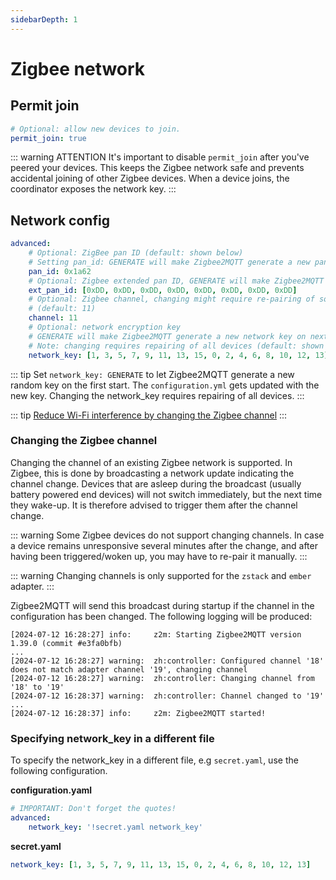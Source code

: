 ```yaml
---
sidebarDepth: 1
---
```


# Zigbee network

## Permit join

```yaml
# Optional: allow new devices to join.
permit_join: true
```

::: warning ATTENTION
It's important to disable `permit_join` after you've peered your devices. This keeps the Zigbee
network safe and prevents accidental joining of other Zigbee devices. When a device joins, the coordinator exposes the
network key.
:::

## Network config

```yaml
advanced:
    # Optional: ZigBee pan ID (default: shown below)
    # Setting pan_id: GENERATE will make Zigbee2MQTT generate a new panID on next startup
    pan_id: 0x1a62
    # Optional: Zigbee extended pan ID, GENERATE will make Zigbee2MQTT generate a new extended panID on next startup (default: shown below)
    ext_pan_id: [0xDD, 0xDD, 0xDD, 0xDD, 0xDD, 0xDD, 0xDD, 0xDD]
    # Optional: Zigbee channel, changing might require re-pairing of some devices (see docs below). (Note: use a ZLL channel: 11, 15, 20, or 25 to avoid problems)
    # (default: 11)
    channel: 11
    # Optional: network encryption key
    # GENERATE will make Zigbee2MQTT generate a new network key on next startup
    # Note: changing requires repairing of all devices (default: shown below)
    network_key: [1, 3, 5, 7, 9, 11, 13, 15, 0, 2, 4, 6, 8, 10, 12, 13]
```

::: tip
Set `network_key: GENERATE` to let Zigbee2MQTT generate a new random key on the first start. The `configuration.yml` gets updated with the new key. Changing the network_key requires repairing of all devices.
:::

::: tip
[Reduce Wi-Fi interference by changing the Zigbee channel](../../advanced/zigbee/02_improve_network_range_and_stability.md#reduce-wi-fi-interference-by-changing-the-zigbee-channel)
:::

### Changing the Zigbee channel

Changing the channel of an existing Zigbee network is supported. In Zigbee, this is done by broadcasting a network update indicating the channel change. Devices that are asleep during the broadcast (usually battery powered end devices) will not switch immediately, but the next time they wake-up. It is therefore advised to trigger them after the channel change.

::: warning
Some Zigbee devices do not support changing channels. In case a device remains unresponsive several minutes after the change, and after having been triggered/woken up, you may have to re-pair it manually.
:::

::: warning
Changing channels is only supported for the `zstack` and `ember` adapter.
:::

Zigbee2MQTT will send this broadcast during startup if the channel in the configuration has been changed. The following logging will be produced:

```
[2024-07-12 16:28:27] info: 	z2m: Starting Zigbee2MQTT version 1.39.0 (commit #e3fa0bfb)
...
[2024-07-12 16:28:27] warning: 	zh:controller: Configured channel '18' does not match adapter channel '19', changing channel
[2024-07-12 16:28:27] warning: 	zh:controller: Changing channel from '18' to '19'
[2024-07-12 16:28:37] warning: 	zh:controller: Channel changed to '19'
...
[2024-07-12 16:28:37] info: 	z2m: Zigbee2MQTT started!
```

### Specifying network_key in a different file

To specify the network_key in a different file, e.g `secret.yaml`, use the following configuration.

**configuration.yaml**

```yaml
# IMPORTANT: Don't forget the quotes!
advanced:
    network_key: '!secret.yaml network_key'
```

**secret.yaml**

```yaml
network_key: [1, 3, 5, 7, 9, 11, 13, 15, 0, 2, 4, 6, 8, 10, 12, 13]
```
